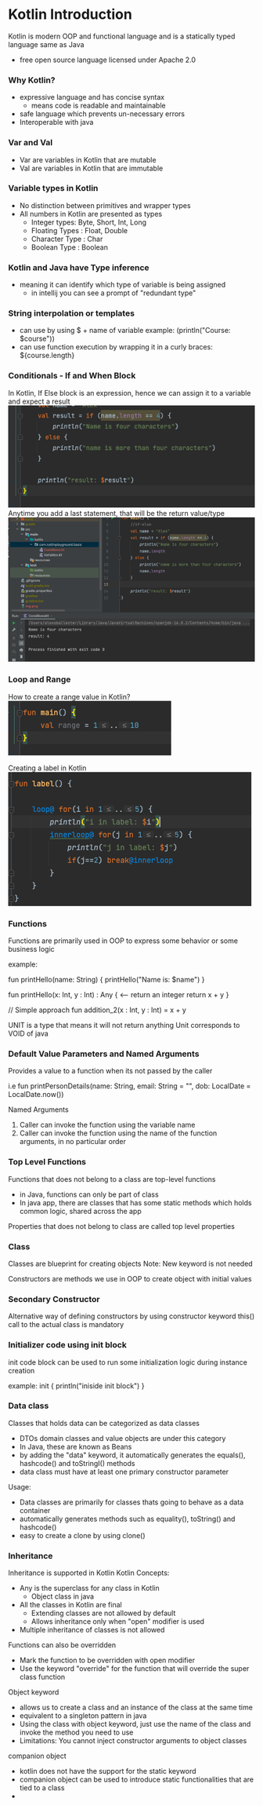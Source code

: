 # Kotlin Introduction

Kotlin is modern OOP and functional language and is a statically typed language same as Java
- free open source language licensed under Apache 2.0

### Why Kotlin?
- expressive language and has concise syntax
  - means code is readable and maintainable
- safe language which prevents un-necessary errors
- Interoperable with java

### Var and Val
- Var are variables in Kotlin that are mutable
- Val are variables in Kotlin that are immutable


### Variable types in Kotlin

- No distinction between primitives and wrapper types
- All numbers in Kotlin are presented as types
  - Integer types: Byte, Short, Int, Long
  - Floating Types : Float, Double
  - Character Type : Char
  - Boolean Type : Boolean

### Kotlin and Java have Type inference
- meaning it can identify which type of variable is being assigned
  - in intellij you can see a prompt of "redundant type"

### String interpolation or templates
- can use by using $ + name of variable example: (println("Course: $course"))
- can use function execution by wrapping it in a curly braces: ${course.length}

### Conditionals - If and When Block

In Kotlin, If Else block is an expression, hence we can assign it to a variable and expect a result
![img.png](img.png)
Anytime you add a last statement, that will be the return value/type
![img_1.png](img_1.png)


### Loop and Range

How to create a range value in Kotlin?
![img_2.png](img_2.png)

Creating a label in Kotlin
![img_3.png](img_3.png)

### Functions

Functions are primarily used in OOP to express some behavior or some business logic

example:

fun printHello(name: String) {
  printHello("Name is: $name")
}

fun printHello(x: Int, y : Int)  : Any { <-- return an integer
  return x + y
}

// Simple approach
fun addition_2(x : Int, y : Int) = x + y

UNIT is a type that means it will not return anything
Unit corresponds to VOID of java

### Default Value Parameters and Named Arguments

Provides a value to a function when its not passed by the caller

i.e
fun printPersonDetails(name: String, email: String = "", dob: LocalDate = LocalDate.now())

Named Arguments

1. Caller can invoke the function using the variable name
2. Caller can invoke the function using the name of the function arguments, in no particular order

### Top Level Functions

Functions that does not belong to a class are top-level functions
- in Java, functions can only be part of class
- In java app, there are classes that has some static methods which holds common logic, shared across the app

Properties that does not belong to class are called top level properties

### Class

Classes are blueprint for creating objects
Note: New keyword is not needed

Constructors
are methods we use in OOP to create object with initial values

### Secondary Constructor

Alternative way of defining constructors by using constructor keyword
this() call to the actual class is mandatory

### Initializer code using init block

init code block can be used to run some initialization logic during instance creation

example:
init {
  println("iniside init block")
}

### Data class

Classes that holds data can be categorized as data classes
- DTOs domain classes and value objects are under this category
- In Java, these are known as Beans
- by adding the "data" keyword, it automatically generates the equals(), hashcode() and toStringI() methods
- data class must have at least one primary constructor parameter

Usage:
- Data classes are primarily for classes thats going to behave as a data container
- automatically generates methods such as equality(), toString() and hashcode()
- easy to create a clone by using clone()


### Inheritance

Inheritance is supported in Kotlin
Kotlin Concepts:
- Any is the superclass for any class in Kotlin
  - Object class in java
- All the classes in Kotlin are final
  - Extending classes are not allowed by default
  - Allows inheritance  only when "open" modifier is used
- Multiple inheritance of classes is not allowed

Functions can also be overridden
- Mark the function to be overridden with open modifier
- Use the keyword "override" for the function that will override the super class function

Object keyword
- allows us to create a class and an instance of the class at the same time
- equivalent to a singleton pattern in java
- Using the class with object keyword, just use the name of the class and invoke the method you need to use
- Limitations: You cannot inject constructor arguments to object classes

companion object
- kotlin does not have the support for the static keyword 
- companion object can be used to introduce static functionalities that are tied to a class
- 